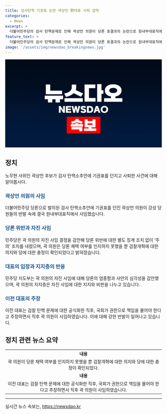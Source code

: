 ```yaml
---
title: 검사탄핵 기권표 논란 곽상언 野대표 사퇴 압박
categories:
  - News
excerpt: >
  더불어민주당의 검사 탄핵문제로 인해 곽상언 의원이 당론 표결과의 논란으로 원내부대표직에서 사임하게 되었다. 이재명 전 대표를 수사한 검사 4명에 대한 탄핵소추안을 당론으로 채택한 민주당은 곽 의원의 기권에 대해 주의 조치를 내렸다. 곽 의원은 자진 사임을 통해 당론 위반에 대한 징계를 피했지만, 지지층 및 이 전 대표 팬카페 등에서 비판이 이어지고 있다. 이 전 대표는 검사들의 반발에 대해 국회가 책임을 지도록 주장하며 당위성을 강조하고 있다.
feature_text: >
  더불어민주당의 검사 탄핵문제로 인해 곽상언 의원이 당론 표결과의 논란으로 원내부대표직에서 사임하게 되었다. 이재명 전 대표를 수사한 검사 4명에 대한 탄핵소추안을 당론으로 채택한 민주당은 곽 의원의 기권에 대해 주의 조치를 내렸다. 곽 의원은 자진 사임을 통해 당론 위반에 대한 징계를 피했지만, 지지층 및 이 전 대표 팬카페 등에서 비판이 이어지고 있다. 이 전 대표는 검사들의 반발에 대해 국회가 책임을 지도록 주장하며 당위성을 강조하고 있다.
image: '/assets/img/newsdao_breakingnews.jpg'
---
```


<p><img src="/assets/img/newsdao_breakingnews.jpg" alt="cryptoinkorea 속보" /></p>

<h2 data-ke-size="size26">정치</h2>

<p data-ke-size="size16">노무현 사위인 곽상언 후보가 검사 탄핵소추안에 기권표를 던지고 사퇴한 사건에 대해 알아봅시다.</p>

<h3><b><span style="color: #1a5490;">곽상언 의원의 사임</span></b></h3>

<p data-ke-size="size16">더불어민주당 당론으로 발의된 검사 탄핵소추안에 기권표를 던진 곽상언 의원이 강성 당원들의 반발 속에 결국 원내부대표직에서 사임했습니다.</p>

<h3><b><span style="color: #1a5490;">당론 위반과 자진 사임</span></b></h3>

<p data-ke-size="size16">민주당은 곽 의원의 자진 사임 결정을 감안해 당론 위반에 대한 별도 징계 조치 없이 ‘주의’ 조치를 내렸으며, 곽 의원은 당론 채택 여부를 인지하지 못했을 뿐 검찰개혁에 대한 의지와 당에 대한 충정이 확인되었다고 밝혀졌습니다.</p>

<h3><b><span style="color: #1a5490;">대표의 입장과 지지층의 반응</span></b></h3>

<p data-ke-size="size16">민주당 지도부는 곽 의원의 자진 사임에 대해 당론의 엄중함과 사안의 심각성을 감안했으며, 곽 의원의 지지층은 자진 사임에 대한 지지와 비판을 나누고 있습니다.</p>

<h3><b><span style="color: #1a5490;">이전 대표의 주장</span></b></h3>

<p data-ke-size="size16">이전 대표는 검찰 탄핵 문제에 대한 공식화한 직후, 국회가 권한으로 책임을 물어야 한다고 주장하면서 직후 곽 의원이 사임하였습니다. 이에 대해 강한 반발이 일어나고 있습니다.</p>

<h2 data-ke-size="size26">정치 관련 뉴스 요약</h2>

<table>
    <tbody>
        <tr>
            <td style="text-align: center; height: 17px;"><b>내용</b></td>
        </tr>
        <tr>
            <td style="text-align: center; height: 17px;">곽 의원이 당론 채택 여부를 인지하지 못했을 뿐 검찰개혁에 대한 의지와 당에 대한 충정이 확인되었다.</td>
        </tr>
        <tr>
            <td style="text-align: center; height: 17px;"><b>내용</b></td>
        </tr>
        <tr>
            <td style="text-align: center; height: 17px;">이전 대표는 검찰 탄핵 문제에 대한 공식화한 직후, 국회가 권한으로 책임을 물어야 한다고 주장하면서 직후 곽 의원이 사임하였습니다.</td>
        </tr>
    </tbody>
</table>

<p><hr></p>
실시간 뉴스 속보는, <a href="https://newsdao.kr" rel="dofollow">https://newsdao.kr</a>


